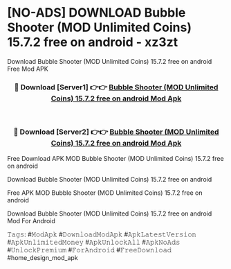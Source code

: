 # [NO-ADS] DOWNLOAD Bubble Shooter (MOD Unlimited Coins) 15.7.2 free on android - xz3zt
Download Bubble Shooter (MOD Unlimited Coins) 15.7.2 free on android Free Mod APK

<div align="center">
<h3>🔴 Download [Server1] 👉👉 <a href="https://apk-comot.site?title=Bubble_Shooter_(MOD_Unlimited_Coins)_15.7.2_free_on_android">Bubble Shooter (MOD Unlimited Coins) 15.7.2 free on android Mod Apk</a></h3><br>

<h3>🔴 Download [Server2] 👉👉 <a href="https://apk-comot.site?title=Bubble_Shooter_(MOD_Unlimited_Coins)_15.7.2_free_on_android">Bubble Shooter (MOD Unlimited Coins) 15.7.2 free on android Mod Apk</a></h3>
</div>


Free Download APK MOD Bubble Shooter (MOD Unlimited Coins) 15.7.2 free on android

Download Bubble Shooter (MOD Unlimited Coins) 15.7.2 free on android 

Free APK MOD Bubble Shooter (MOD Unlimited Coins) 15.7.2 free on android 

Download Bubble Shooter (MOD Unlimited Coins) 15.7.2 free on android Mod For Android

𝚃𝚊𝚐𝚜: #𝙼𝚘𝚍𝙰𝚙𝚔 #𝙳𝚘𝚠𝚗𝚕𝚘𝚊𝚍𝙼𝚘𝚍𝙰𝚙𝚔 #𝙰𝚙𝚔𝙻𝚊𝚝𝚎𝚜𝚝𝚅𝚎𝚛𝚜𝚒𝚘𝚗 #𝙰𝚙𝚔𝚄𝚗𝚕𝚒𝚖𝚒𝚝𝚎𝚍𝙼𝚘𝚗𝚎𝚢 #𝙰𝚙𝚔𝚄𝚗𝚕𝚘𝚌𝚔𝙰𝚕𝚕 #𝙰𝚙𝚔𝙽𝚘𝙰𝚍𝚜 #𝚄𝚗𝚕𝚘𝚌𝚔𝙿𝚛𝚎𝚖𝚒𝚞𝚖 #𝙵𝚘𝚛𝙰𝚗𝚍𝚛𝚘𝚒𝚍 #𝙵𝚛𝚎𝚎𝙳𝚘𝚠𝚗𝚕𝚘𝚊𝚍 #home_design_mod_apk